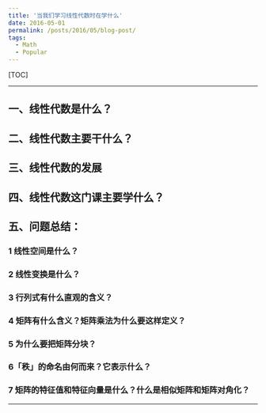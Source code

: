 ```yaml
---
title: '当我们学习线性代数时在学什么'
date: 2016-05-01
permalink: /posts/2016/05/blog-post/
tags:
  - Math
  - Popular
---
```


[TOC]

---

## 一、线性代数是什么？

## 二、线性代数主要干什么？

## 三、线性代数的发展

## 四、线性代数这门课主要学什么？

## 五、问题总结：

### 1 线性空间是什么？

### 2 线性变换是什么？

### 3 行列式有什么直观的含义？

### 4 矩阵有什么含义？矩阵乘法为什么要这样定义？

### 5 为什么要把矩阵分块？

### 6「秩」的命名由何而来？它表示什么？

### 7 矩阵的特征值和特征向量是什么？什么是相似矩阵和矩阵对角化？


------